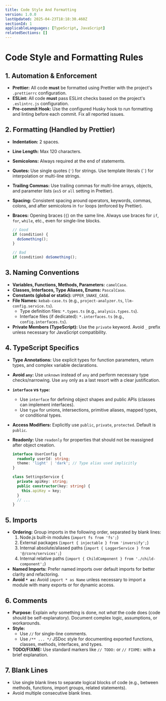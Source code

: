 ```yaml
---
title: Code Style And Formatting
version: 1.0.0
lastUpdated: 2025-04-23T18:18:30.460Z
sectionId: 1
applicableLanguages: [TypeScript, JavaScript]
relatedSections: []
---
```


# Code Style and Formatting Rules

## 1. Automation & Enforcement

*   **Prettier:** All code **must** be formatted using Prettier with the project's `.prettierrc` configuration.
*   **ESLint:** All code **must** pass ESLint checks based on the project's `.eslintrc.js` configuration.
*   **Pre-commit Hook:** Use the configured Husky hook to run formatting and linting before each commit. Fix all reported issues.

## 2. Formatting (Handled by Prettier)

*   **Indentation:** 2 spaces.
*   **Line Length:** Max 120 characters.
*   **Semicolons:** Always required at the end of statements.
*   **Quotes:** Use single quotes (`'`) for strings. Use template literals (`` ` ``) for interpolation or multi-line strings.
*   **Trailing Commas:** Use trailing commas for multi-line arrays, objects, and parameter lists (`es5` or `all` setting in Prettier).
*   **Spacing:** Consistent spacing around operators, keywords, commas, colons, and after semicolons in `for` loops (enforced by Prettier).
*   **Braces:** Opening braces (`{`) on the same line. Always use braces for `if`, `for`, `while`, etc., even for single-line blocks.

    ```typescript
    // Good
    if (condition) {
      doSomething();
    }

    // Bad
    if (condition) doSomething();
    ```

## 3. Naming Conventions

*   **Variables, Functions, Methods, Parameters:** `camelCase`.
*   **Classes, Interfaces, Type Aliases, Enums:** `PascalCase`.
*   **Constants (global or static):** `UPPER_SNAKE_CASE`.
*   **File Names:** `kebab-case.ts` (e.g., `project-analyzer.ts`, `llm-config.service.ts`).
    *   Type definition files: `*.types.ts` (e.g., `analysis.types.ts`).
    *   Interface files (if dedicated): `*.interfaces.ts` (e.g., `config.interfaces.ts`).
*   **Private Members (TypeScript):** Use the `private` keyword. Avoid `_` prefix unless necessary for JavaScript compatibility.

## 4. TypeScript Specifics

*   **Type Annotations:** Use explicit types for function parameters, return types, and complex variable declarations.
*   **Avoid `any`:** Use `unknown` instead of `any` and perform necessary type checks/narrowing. Use `any` only as a last resort with a clear justification.
*   **`interface` vs `type`:**
    *   Use `interface` for defining object shapes and public APIs (classes can implement interfaces).
    *   Use `type` for unions, intersections, primitive aliases, mapped types, or conditional types.
*   **Access Modifiers:** Explicitly use `public`, `private`, `protected`. Default is `public`.
*   **Readonly:** Use `readonly` for properties that should not be reassigned after object creation.

    ```typescript
    interface UserConfig {
      readonly userId: string;
      theme: 'light' | 'dark'; // Type alias used implicitly
    }

    class SettingsService {
      private apiKey: string;
      public constructor(key: string) {
        this.apiKey = key;
      }
      // ...
    }
    ```

## 5. Imports

*   **Ordering:** Group imports in the following order, separated by blank lines:
    1.  Node.js built-in modules (`import fs from 'fs';`)
    2.  External packages (`import { injectable } from 'inversify';`)
    3.  Internal absolute/aliased paths (`import { LoggerService } from '@/core/services';`)
    4.  Internal relative paths (`import { ChildComponent } from './child-component';`)
*   **Named Imports:** Prefer named imports over default imports for better clarity and refactoring.
*   **Avoid `* as`:** Avoid `import * as Name` unless necessary to import a module with many exports or for dynamic access.

## 6. Comments

*   **Purpose:** Explain *why* something is done, not *what* the code does (code should be self-explanatory). Document complex logic, assumptions, or workarounds.
*   **Style:**
    *   Use `//` for single-line comments.
    *   Use `/** ... */` JSDoc style for documenting exported functions, classes, methods, interfaces, and types.
*   **TODO/FIXME:** Use standard markers like `// TODO:` or `// FIXME:` with a brief explanation.

## 7. Blank Lines

*   Use single blank lines to separate logical blocks of code (e.g., between methods, functions, import groups, related statements).
*   Avoid multiple consecutive blank lines.